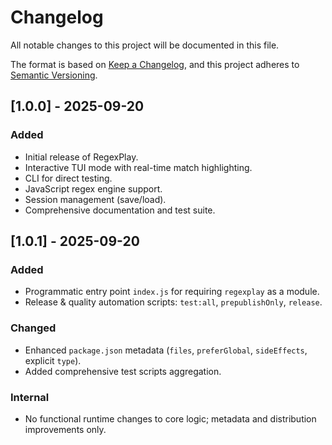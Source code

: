# Changelog

All notable changes to this project will be documented in this file.

The format is based on [Keep a Changelog](https://keepachangelog.com/en/1.0.0/),
and this project adheres to [Semantic Versioning](https://semver.org/spec/v2.0.0.html).

## [1.0.0] - 2025-09-20

### Added
- Initial release of RegexPlay.
- Interactive TUI mode with real-time match highlighting.
- CLI for direct testing.
- JavaScript regex engine support.
- Session management (save/load).
- Comprehensive documentation and test suite.

## [1.0.1] - 2025-09-20

### Added
- Programmatic entry point `index.js` for requiring `regexplay` as a module.
- Release & quality automation scripts: `test:all`, `prepublishOnly`, `release`.

### Changed
- Enhanced `package.json` metadata (`files`, `preferGlobal`, `sideEffects`, explicit `type`).
- Added comprehensive test scripts aggregation.

### Internal
- No functional runtime changes to core logic; metadata and distribution improvements only.
